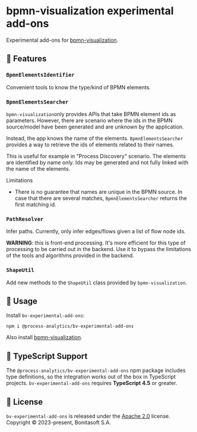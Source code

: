# bpmn-visualization experimental add-ons

Experimental add-ons for [bpmn-visualization](https://github.com/process-analytics/bpmn-visualization-js).


## 🎨 Features

### `BpmnElementsIdentifier`

Convenient tools to know the type/kind of BPMN elements.


### `BpmnElementsSearcher`

`bpmn-visualization`only provides APIs that take BPMN element ids as parameters.
However, there are scenario where the ids in the BPMN source/model have been generated and are unknown by the application.

Instead, the app knows the name of the elements. `BpmnElementsSearcher` provides a way to retrieve the ids of elements related to their names.

This is useful for example in "Process Discovery" scenario. The elements are identified by name only. Ids may be generated
and not fully linked with the name of the elements.

Limitations
- There is no guarantee that names are unique in the BPMN source. In case that there are several matches, `BpmnElementsSearcher` returns the first matching id.


### `PathResolver`

Infer paths. Currently, only infer edges/flows given a list of flow node ids.

**WARNING**: this is front-end processing. It's more efficient for this type of processing to be carried out in the backend.
Use it to bypass the limitations of the tools and algorithms provided in the backend.


### `ShapeUtil`

Add new methods to the `ShapeUtil` class provided by `bpmn-visualization`. 


## 📌 Usage
<!-- ### 📌 Usage in applications and projects -->

Install `bv-experimental-add-ons`:
```shell script
npm i @process-analytics/bv-experimental-add-ons
```

Also install [bpmn-visualization](https://github.com/process-analytics/bpmn-visualization-js/).


## 📜 TypeScript Support

The `@process-analytics/bv-experimental-add-ons` npm package includes type definitions, so the integration works out of the box in TypeScript projects.
`bv-experimental-add-ons` requires **TypeScript 4.5** or greater.


## 📃 License

`bv-experimental-add-ons` is released under the [Apache 2.0](LICENSE) license.  
Copyright &copy; 2023-present, Bonitasoft S.A.
